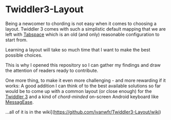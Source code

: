 # Twiddler3-Layout
Being a newcomer to chording is not easy when it comes to choosing a layout. Twiddler 3 comes with such a simplistic default mapping that we are left with [Tabspace](https://github.com/cswetenham/tabspace2.1) which is an old (and only) reasonable configuration to start from.

Learning a layout will take so much time that I want to make the best possible choices.

This is why I opened this repository so I can gather my findings and draw the attention of readers ready to contribute.

One more thing, to make it even more challenging - and more rewarding if it works: A good addition I can think of to the best available solutions so far would be to come up with a common layout (or close enough) for the [Twiddler 3](http://twiddler.tekgear.com/) and a kind of 
_chord-minded_ on-screen Android keyboard like [MessagEase](http://www.exideas.com/ME/me_faq.html).

...all of it is in the wiki](https://github.com/ivanwfr/Twiddler3-Layout/wiki)

